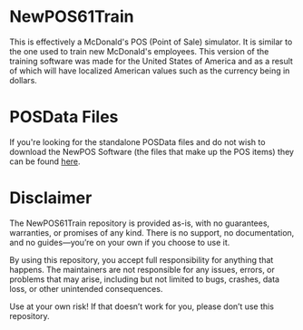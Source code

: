 # NewPOS61Train
 This is effectively a McDonald's POS (Point of Sale) simulator. It is similar to the one used to train new McDonald's employees.
 This version of the training software was made for the United States of America and as a result of which will have localized American values such as the currency being in dollars. 
# POSData Files
If you're looking for the standalone POSData files and do not wish to download the NewPOS Software (the files that make up the POS items) they can be found [here](https://github.com/SavageSzymGroup/NP6-posdata).
# Disclaimer
The NewPOS61Train repository is provided as-is, with no guarantees, warranties, or promises of any kind. There is no support, no documentation, and no guides—you’re on your own if you choose to use it.

By using this repository, you accept full responsibility for anything that happens. The maintainers are not responsible for any issues, errors, or problems that may arise, including but not limited to bugs, crashes, data loss, or other unintended consequences.

Use at your own risk! If that doesn’t work for you, please don’t use this repository.

